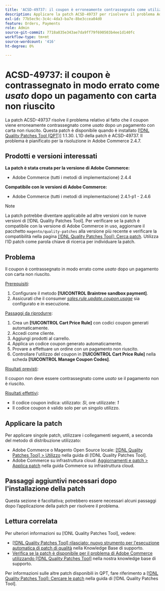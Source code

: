 ```yaml
---
title: 'ACSD-49737: il coupon è erroneamente contrassegnato come utilizzato dopo un pagamento con carta non riuscito'
description: Applicare la patch ACSD-49737 per risolvere il problema Adobe Commerce in cui il coupon viene erroneamente contrassegnato come utilizzato dopo un pagamento con carta non riuscito.
exl-id: 77b5ec9c-3c4c-4da3-ba7e-8be3ccea04d0
feature: Orders, Payments
role: Admin
source-git-commit: 7718a835e343ae7da9ff79f690503b4ee1d140fc
workflow-type: tm+mt
source-wordcount: '416'
ht-degree: 0%

---
```


# ACSD-49737: il coupon è contrassegnato in modo errato come *usato* dopo un pagamento con carta non riuscito

La patch ACSD-49737 risolve il problema relativo al fatto che il coupon viene erroneamente contrassegnato come *usato* dopo un pagamento con carta non riuscito. Questa patch è disponibile quando è installato [[!DNL Quality Patches Tool (QPT)]](/help/announcements/adobe-commerce-announcements/magento-quality-patches-released-new-tool-to-self-serve-quality-patches.md) 1.1.30. L’ID della patch è ACSD-49737. Il problema è pianificato per la risoluzione in Adobe Commerce 2.4.7.

## Prodotti e versioni interessati

**La patch è stata creata per la versione di Adobe Commerce:**

* Adobe Commerce (tutti i metodi di implementazione) 2.4.4

**Compatibile con le versioni di Adobe Commerce:**

* Adobe Commerce (tutti i metodi di implementazione) 2.4.1-p1 - 2.4.6

>[!NOTE]
>
>La patch potrebbe diventare applicabile ad altre versioni con le nuove versioni di [!DNL Quality Patches Tool]. Per verificare se la patch è compatibile con la versione di Adobe Commerce in uso, aggiornare il pacchetto `magento/quality-patches` alla versione più recente e verificare la compatibilità nella pagina [[!DNL Quality Patches Tool]: Cerca patch](https://experienceleague.adobe.com/tools/commerce-quality-patches/index.html?lang=it). Utilizza l’ID patch come parola chiave di ricerca per individuare la patch.

## Problema

Il coupon è contrassegnato in modo errato come *usato* dopo un pagamento con carta non riuscito.

<u>Prerequisiti</u>:

1. Configurare il metodo **[!UICONTROL Braintree sandbox payment]**.
1. Assicurati che il consumer [*sales.rule.update.coupon.usage*](https://experienceleague.adobe.com/docs/commerce-operations/configuration-guide/message-queues/consumers.html?lang=it) sia configurato e in esecuzione.

<u>Passaggi da riprodurre</u>:

1. Crea un **[!UICONTROL Cart Price Rule]** con codici coupon generati automaticamente.
1. Accedi come cliente.
1. Aggiungi prodotti al carrello.
1. Applica un codice coupon generato automaticamente.
1. Provare a effettuare un ordine con un pagamento non riuscito.
1. Controllare l&#39;utilizzo del coupon in **[!UICONTROL Cart Price Rule]** nella scheda **[!UICONTROL Manage Coupon Codes]**.

<u>Risultati previsti</u>:

Il coupon non deve essere contrassegnato come *usato* se il pagamento non è riuscito.

<u>Risultati effettivi</u>:

* Il codice coupon indica: utilizzato: *Sì*, ore utilizzate: *1*
* Il codice coupon è valido solo per un singolo utilizzo.

## Applicare la patch

Per applicare singole patch, utilizzare i collegamenti seguenti, a seconda del metodo di distribuzione utilizzato:

* Adobe Commerce o Magento Open Source locale: [[!DNL Quality Patches Tool] > Utilizzo](https://experienceleague.adobe.com/docs/commerce-operations/tools/quality-patches-tool/usage.html?lang=it) nella guida di [!DNL Quality Patches Tool].
* Adobe Commerce su infrastruttura cloud: [Aggiornamenti e patch > Applica patch](https://experienceleague.adobe.com/docs/commerce-cloud-service/user-guide/develop/upgrade/apply-patches.html?lang=it) nella guida Commerce su infrastruttura cloud.

## Passaggi aggiuntivi necessari dopo l&#39;installazione della patch

Questa sezione è facoltativa; potrebbero essere necessari alcuni passaggi dopo l’applicazione della patch per risolvere il problema. 

## Lettura correlata

Per ulteriori informazioni su [!DNL Quality Patches Tool], vedere:

* [[!DNL Quality Patches Tool] rilasciato: nuovo strumento per l&#39;esecuzione automatica di patch di qualità](/help/announcements/adobe-commerce-announcements/magento-quality-patches-released-new-tool-to-self-serve-quality-patches.md) nella Knowledge Base di supporto.
* [Verifica se la patch è disponibile per il problema di Adobe Commerce utilizzando  [!DNL Quality Patches Tool]](/help/support-tools/patches-available-in-qpt-tool/check-patch-for-magento-issue-with-magento-quality-patches.md) nella nostra knowledge base di supporto.

Per informazioni sulle altre patch disponibili in QPT, fare riferimento a [[!DNL Quality Patches Tool]: Cercare le patch](https://experienceleague.adobe.com/tools/commerce-quality-patches/index.html?lang=it) nella guida di [!DNL Quality Patches Tool].

